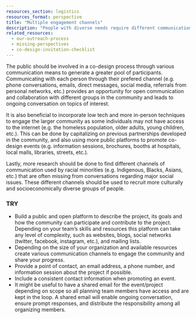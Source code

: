```yaml
---
resources_section: logistics
resources_format: perspective
title: "Multiple engagement channels"
description: "People with diverse needs require different communication channels to be engaged."
related_resources:
  - our-outreach-process
  - missing-perspectives
  - co-design-invitation-checklist
---
```


The public should be involved in a co-design process through various communication means to generate a greater pool of participants. Communicating with each person through their prefered channel (e.g. phone conversations, emails, direct messages, social media, referrals from personal networks, etc.) provides an opportunity for open communication and collaboration with different groups in the community and leads to ongoing conversation on topics of interest. 


It is also beneficial to incorporate low tech and more in-person techniques to engage the larger community as some individuals may not have access to the internet (e.g. the homeless population, older adults, young children, etc.). This can be done by capitalizing on previous partnerships developed in the community, and also using more public platforms to promote co-design events (e.g. information sessions, brochures, booths at hospitals, local malls, libraries, streets, etc.). 


Lastly, more research should be done to find different channels of communication used by racial minorities (e.g. Indigenous, Blacks, Asians, etc.)  that are often missing from conversations regarding major social issues. These different channels should be used to recruit more culturally and socioeconomically diverse groups of people. 

### TRY

- Build a public and open platform to describe the project, its goals and how the community can participate and contribute to the project. Depending on your team’s skills and resources this platform can take any level of complexity, such as websites, blogs, social networks (twitter, facebook, instagram, etc.), and mailing lists.
- Depending on the size of your organization and available resources create various communication channels to engage the community and share your progress.
- Provide a point of contact, an email address, a phone number, and information session about the project if possible.
- Include a consistent contact information when promoting an event. 
- It might be useful to have a shared email for the event/project depending on scope so all planning team members have access and are kept in the loop. A shared email will enable ongoing conversation, ensure prompt responses, and distribute the responsibility among all organizing members.